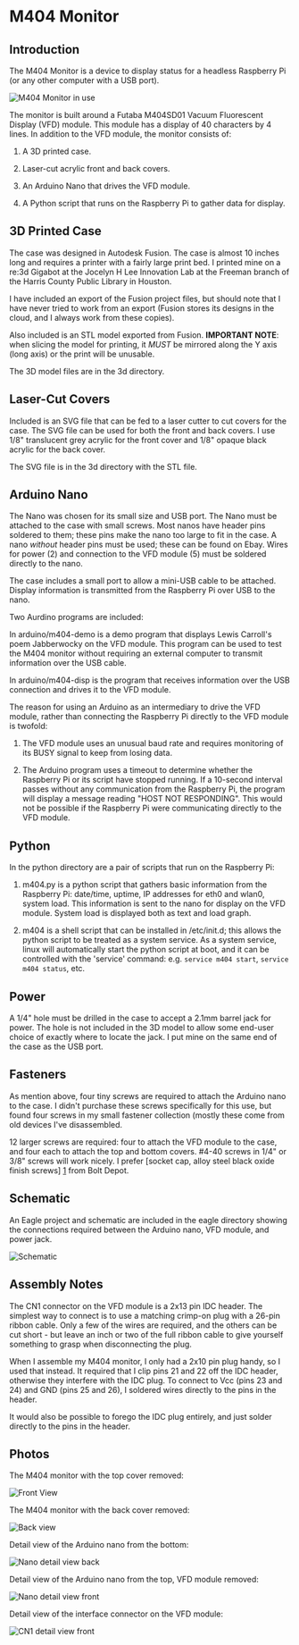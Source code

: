 M404 Monitor
============

Introduction
------------

The M404 Monitor is a device to display status for a headless
Raspberry Pi (or any other computer with a USB port).

![M404 Monitor in use](photos/1-in-use.jpg)

The monitor is built around a Futaba M404SD01 Vacuum Fluorescent
Display (VFD) module. This module has a display of 40 characters by 4
lines. In addition to the VFD module, the monitor consists of:

1. A 3D printed case.

2. Laser-cut acrylic front and back covers.

2. An Arduino Nano that drives the VFD module.

3. A Python script that runs on the Raspberry Pi to gather data for
   display.


3D Printed Case
---------------

The case was designed in Autodesk Fusion. The case is almost 10 inches
long and requires a printer with a fairly large print bed. I printed
mine on a re:3d Gigabot at the Jocelyn H Lee Innovation Lab at the
Freeman branch of the Harris County Public Library in Houston.

I have included an export of the Fusion project files, but should note
that I have never tried to work from an export (Fusion stores its
designs in the cloud, and I always work from these copies).

Also included is an STL model exported from Fusion. **IMPORTANT NOTE**:
when slicing the model for printing, it *MUST* be mirrored along the Y
axis (long axis) or the print will be unusable.

The 3D model files are in the 3d directory.


Laser-Cut Covers
----------------

Included is an SVG file that can be fed to a laser cutter to cut
covers for the case. The SVG file can be used for both the front and
back covers. I use 1/8" translucent grey acrylic for the front cover
and 1/8" opaque black acrylic for the back cover.

The SVG file is in the 3d directory with the STL file.


Arduino Nano
------------

The Nano was chosen for its small size and USB port. The Nano must be
attached to the case with small screws. Most nanos have header pins
soldered to them; these pins make the nano too large to fit in the
case. A nano *without* header pins must be used; these can be found on
Ebay. Wires for power (2) and connection to the VFD module (5) must be
soldered directly to the nano.


The case includes a small port to allow a mini-USB cable to be
attached. Display information is transmitted from the Raspberry Pi
over USB to the nano.

Two Aurdino programs are included:

In arduino/m404-demo is a demo program that displays Lewis Carroll's
poem Jabberwocky on the VFD module. This program can be used to test
the M404 monitor without requiring an external computer to transmit
information over the USB cable.

In arduino/m404-disp is the program that receives information over the
USB connection and drives it to the VFD module.

The reason for using an Arduino as an intermediary to drive the VFD
module, rather than connecting the Raspberry Pi directly to the VFD
module is twofold:

1. The VFD module uses an unusual baud rate and requires monitoring of
   its BUSY signal to keep from losing data.

2. The Arduino program uses a timeout to determine whether the
   Raspberry Pi or its script have stopped running. If a 10-second
   interval passes without any communication from the Raspberry Pi,
   the program will display a message reading "HOST NOT
   RESPONDING". This would not be possible if the Raspberry Pi were
   communicating directly to the VFD module.


Python
------

In the python directory are a pair of scripts that run on the
Raspberry Pi:

1. m404.py is a python script that gathers basic information from the
   Raspberry Pi: date/time, uptime, IP addresses for eth0 and wlan0,
   system load. This information is sent to the nano for display on
   the VFD module. System load is displayed both as text and load
   graph.

2. m404 is a shell script that can be installed in /etc/init.d; this
   allows the python script to be treated as a system service. As a
   system service, linux will automatically start the python script at
   boot, and it can be controlled with the 'service' command:
   e.g. `service m404 start`, `service m404 status`, etc.


Power
-----

A 1/4" hole must be drilled in the case to accept a 2.1mm barrel jack
for power. The hole is not included in the 3D model to allow some
end-user choice of exactly where to locate the jack. I put mine on the
same end of the case as the USB port.


Fasteners
---------

As mention above, four tiny screws are required to attach the Arduino
nano to the case. I didn't purchase these screws specifically for this
use, but found four screws in my small fastener collection (mostly
these come from old devices I've disassembled.

12 larger screws are required: four to attach the VFD module to the
case, and four each to attach the top and bottom covers. #4-40 screws
in 1/4" or 3/8" screws will work nicely. I prefer [socket cap, alloy
steel black oxide finish screws] [1] from Bolt Depot.


Schematic
---------

An Eagle project and schematic are included in the eagle directory
showing the connections required between the Arduino nano, VFD module,
and power jack.

![Schematic](schematic.png)


Assembly Notes
--------------

The CN1 connector on the VFD module is a 2x13 pin IDC header. The
simplest way to connect is to use a matching crimp-on plug with a
26-pin ribbon cable. Only a few of the wires are required, and the
others can be cut short - but leave an inch or two of the full ribbon
cable to give yourself something to grasp when disconnecting the
plug.

When I assemble my M404 monitor, I only had a 2x10 pin plug handy, so
I used that instead. It required that I clip pins 21 and 22 off the
IDC header, otherwise they interfere with the IDC plug. To connect to
Vcc (pins 23 and 24) and GND (pins 25 and 26), I soldered wires
directly to the pins in the header.

It would also be possible to forego the IDC plug entirely, and just
solder directly to the pins in the header.


Photos
------

The M404 monitor with the top cover removed:

![Front View](photos/2-top-cover-removed.JPG)

The M404 monitor with the back cover removed:

![Back view](photos/3-bottom-cover-removed.jpg)

Detail view of the Arduino nano from the bottom:

![Nano detail view back](photos/4-nano-bottom-detail.JPG)

Detail view of the Arduino nano from the top, VFD module removed:

![Nano detail view front](photos/5-nano-top-detail.JPG)

Detail view of the interface connector on the VFD module:

![CN1 detail view front](photos/6-cn1-bottom-detail.JPG)

[1]: https://www.boltdepot.com/Socket_cap_Alloy_steel_black_oxide_finish_4-40.aspx?Selected=7872